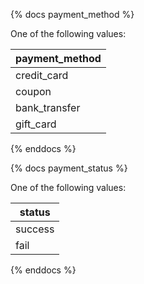 {% docs payment_method %}
	
One of the following values: 

| payment_method |
|----------------|
| credit_card    |
| coupon         |
| bank_transfer  |
| gift_card      |

{% enddocs %}


{% docs payment_status %}
	
One of the following values: 

| status         |
|----------------|
| success        |
| fail           |

{% enddocs %}